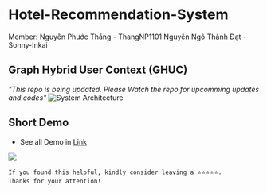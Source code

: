 # Hotel-Recommendation-System
Member: 
Nguyễn Phước Thắng - ThangNP1101
Nguyễn Ngô Thành Đạt - Sonny-Inkai
## Graph Hybrid User Context (GHUC)
*"This repo is being updated. Please Watch the repo for upcomming updates and codes"*
![System Architecture](/repo_img/GHUC.drawio.png)

## Short Demo 
- See all Demo in [Link](https://www.youtube.com/watch?v=eyEq0Ukkv2Y)

![](/repo_img/demofull.gif)


```
If you found this helpful, kindly consider leaving a ⭐⭐⭐⭐⭐. 
Thanks for your attention!
```

